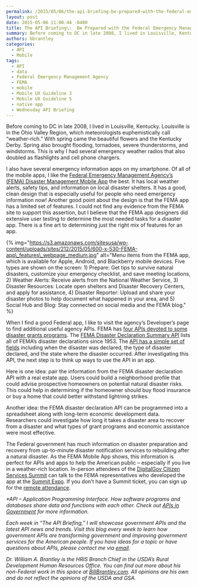 ```yaml
---
permalink: /2015/05/06/the-api-briefing-be-prepared-with-the-federal-emergency-management-agencys-mobile-app/
layout: post
date: 2015-05-06 11:00:44 -0400
title: The API Briefing\:  Be Prepared with the Federal Emergency Management Agency&rsquo;s Mobile App
summary: Before coming to DC in late 2008, I lived in Louisville, Kentucky. Louisville is in the Ohio Valley Region, which meteorologists euphemistically call &ldquo;weather-rich.&rdquo; With spring came the beautiful flowers and the Kentucky Derby. Spring also brought flooding, tornadoes, severe thunderstorms, and windstorms. This is why I had several emergency weather radios that also doubled
authors: bbrantley
categories:
  - API
  - Mobile
tags:
  - API
  - data
  - Federal Emergency Management Agency
  - FEMA
  - mobile
  - Mobile UX Guideline 3
  - Mobile UX Guideline 5
  - native app
  - Wednesday API Briefing
---
```


Before coming to DC in late 2008, I lived in Louisville, Kentucky. Louisville is in the Ohio Valley Region, which meteorologists euphemistically call “weather-rich.” With spring came the beautiful flowers and the Kentucky Derby. Spring also brought flooding, tornadoes, severe thunderstorms, and windstorms. This is why I had several emergency weather radios that also doubled as flashlights and cell phone chargers.

I also have several emergency information apps on my smartphone. Of all of the mobile apps, I like the <a href="http://www.fema.gov/mobile-app" target="_blank">Federal Emergency Management Agency’s (FEMA) Disaster Management Mobile App</a> the best. It has local weather alerts, safety tips, and information on local disaster shelters. It has a good, clean design that is especially useful for people who need emergency information _now_! Another good point about the design is that the FEMA app has a limited set of features. I could not find any evidence from the FEMA site to support this assertion, but I believe that the FEMA app designers did extensive user testing to determine the most needed tasks for a disaster app. There is a fine art to determining just the right mix of features for an app.

{% img="https://s3.amazonaws.com/sitesusa/wp-content/uploads/sites/212/2015/05/600-x-530-FEMA-app\_features\_webpage_medium.jpg" alt="Menu items from the FEMA app, which is available for Apple, Android, and Blackberry mobile devices. Five types are shown on the screen: 1) Prepare: Get tips to survive natural disasters, customize your emergency checklist, and save meeting locations, 2) Weather Alerts: Receive alerts from the National Weather Service, 3) Disaster Resources: Locate open shelters and Disaster Recovery Centers, and apply for assistance, 4) Disaster Reporter: Upload and share your disaster photos to help document what happened in your area, and 5) Social Hub and Blog: Stay connected on social media and the FEMA blog." %}

When I find a good Federal app, I like to visit the agency’s Developer’s page to find additional useful agency APIs. FEMA has <a href="http://catalog.data.gov/dataset?vocab_category_all=Natural+Hazards&q=-aapi+api+OR++res_format%3Aapi&_vocab_category_all_limit=0" target="_blank">four APIs devoted to some disaster grants programs</a>. The <a href="http://catalog.data.gov/dataset/fema-disaster-declaration-summary-api" target="_blank">FEMA Disaster Declaration Summary API</a> lists all of FEMA’s disaster declarations since 1953. The <a href="http://www.fema.gov/openfema-dataset-disaster-declarations-summaries-v1" target="_blank">API has a simple set of fields</a> including when the disaster was declared, the type of disaster declared, and the state where the disaster occurred. After investigating this API, the next step is to think up ways to use the API in an app.

Here is one idea: pair the information from the FEMA disaster declaration API with a real estate app. Users could build a neighborhood profile that could advise prospective homeowners on potential natural disaster risks. This could help in determining if the homeowner should buy flood insurance or buy a home that could better withstand lightning strikes.

Another idea: the FEMA disaster declaration API can be programmed into a spreadsheet along with long-term economic development data. Researchers could investigate how long it takes a disaster area to recover from a disaster and what types of grant programs and economic assistance were most effective.

The Federal government has much information on disaster preparation and recovery from up-to-minute disaster notification services to rebuilding after a natural disaster. As the FEMA Mobile App shows, this information is perfect for APIs and apps to help the American public – especially if you live in a weather-rich location. In-person attendees of the [DigitalGov Citizen Services Summit](https://summit.WHATEVER/) can talk to the FEMA representatives who developed the app at the [Summit Expo](https://summit.WHATEVER/expo/). If you don&#8217;t have a Summit ticket, you can sign up for the [remote attendance](https://www.eventbrite.com/e/2015-spring-citizen-services-summit-registration-12671367401).

_*API – Application Programming Interface. How software programs and databases share data and functions with each other. Check out <a href="https://www.WHATEVER/2013/04/30/apis-in-government/" target="_blank">APIs in Government</a> for more information._

_Each week in “The API Briefing,” I will showcase government APIs and the latest API news and trends. Visit this blog every week to learn how government APIs are transforming government and improving government services for the American people. If you have ideas for a topic or have questions about APIs, please contact me via <a href="mailto:bill.brantley@wdc.usda.gov" target="_blank">email</a>._

_Dr. William A. Brantley is the HRIS Branch Chief in the USDA’s Rural Development Human Resources Office. You can find out more about his non-Federal work in this space at <a href="http://billbrantley.com/" target="_blank">BillBrantley.com</a>. All opinions are his own and do not reflect the opinions of the USDA and GSA._
